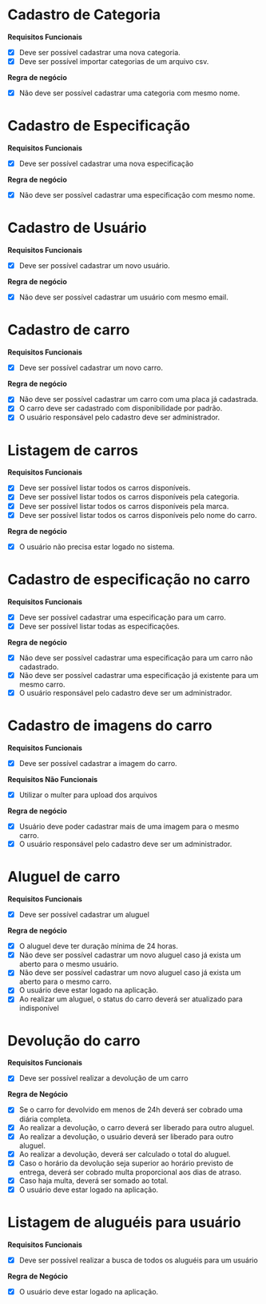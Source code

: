 # Cadastro de Categoria

**Requisitos Funcionais**
- [x] Deve ser possível cadastrar uma nova categoria.
- [x] Deve ser possível importar categorias de um arquivo csv.

**Regra de negócio**
- [x] Não deve ser possível cadastrar uma categoria com mesmo nome.

# Cadastro de Especificação

**Requisitos Funcionais**
- [x] Deve ser possível cadastrar uma nova especificação

**Regra de negócio**
- [x] Não deve ser possível cadastrar uma especificação com mesmo nome.

# Cadastro de Usuário

**Requisitos Funcionais**
- [x] Deve ser possível cadastrar um novo usuário.

**Regra de negócio**
- [x] Não deve ser possível cadastrar um usuário com mesmo email.

# Cadastro de carro

**Requisitos Funcionais**
- [x] Deve ser possível cadastrar um novo carro.

**Regra de negócio**
- [x] Não deve ser possível cadastrar um carro com uma placa já cadastrada.
- [x] O carro deve ser cadastrado com disponibilidade por padrão.
- [x] O usuário responsável pelo cadastro deve ser administrador.

# Listagem de carros

**Requisitos Funcionais**
- [x] Deve ser possível listar todos os carros disponíveis.
- [x] Deve ser possível listar todos os carros disponíveis pela categoria.
- [x] Deve ser possível listar todos os carros disponíveis pela marca.
- [x] Deve ser possível listar todos os carros disponíveis pelo nome do carro.

**Regra de negócio**
- [x] O usuário não precisa estar logado no sistema.

# Cadastro de especificação no carro

**Requisitos Funcionais**
- [x] Deve ser possível cadastrar uma especificação para um carro.
- [x] Deve ser possível listar todas as especificações.

**Regra de negócio**
- [x] Não deve ser possível cadastrar uma especificação para um carro não cadastrado.
- [x] Não deve ser possível cadastrar uma especificação já existente para um mesmo carro.
- [x] O usuário responsável pelo cadastro deve ser um administrador.

# Cadastro de imagens do carro

**Requisitos Funcionais**
- [x] Deve ser possível cadastrar a imagem do carro.

**Requisitos Não Funcionais**
- [x] Utilizar o multer para upload dos arquivos

**Regra de negócio**
- [x] Usuário deve poder cadastrar mais de uma imagem para o mesmo carro.
- [x] O usuário responsável pelo cadastro deve ser um administrador.

# Aluguel de carro

**Requisitos Funcionais**
- [x] Deve ser possível cadastrar um aluguel

**Regra de negócio**
- [x] O aluguel deve ter duração mínima de 24 horas.
- [x] Não deve ser possível cadastrar um novo aluguel caso já exista um aberto para o mesmo usuário.
- [x] Não deve ser possível cadastrar um novo aluguel caso já exista um aberto para o mesmo carro.
- [x] O usuário deve estar logado na aplicação.
- [x] Ao realizar um aluguel, o status do carro deverá ser atualizado para indisponível

# Devolução do carro

**Requisitos Funcionais**

- [x] Deve ser possível realizar a devolução de um carro

**Regra de Negócio**

- [x] Se o carro for devolvido em menos de 24h deverá ser cobrado uma diária completa.
- [x] Ao realizar a devolução, o carro deverá ser liberado para outro aluguel.
- [x] Ao realizar a devolução, o usuário deverá ser liberado para outro aluguel.
- [x] Ao realizar a devolução, deverá ser calculado o total do aluguel.
- [x] Caso o horário da devolução seja superior ao horário previsto de entrega, deverá ser cobrado multa proporcional aos dias de atraso.
- [x] Caso haja multa, deverá ser somado ao total.
- [x] O usuário deve estar logado na aplicação.

# Listagem de aluguéis para usuário

**Requisitos Funcionais**

- [x] Deve ser possível realizar a busca de todos os aluguéis para um usuário

**Regra de Negócio**

- [x] O usuário deve estar logado na aplicação.